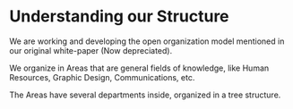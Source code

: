 # Understanding our Structure

We are working and developing the open organization model mentioned in our original white-paper (Now depreciated).

We organize in Areas that are general fields of knowledge, like Human Resources, Graphic Design, Communications, etc.&#x20;

&#x20;The Areas have several departments inside, organized in a tree structure.&#x20;


